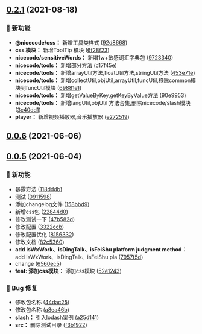 ## [0.2.1](https://github.com/nicecoders/nicecode/compare/0.0.7...v0.2.1) (2021-08-18)

### 🌟 新功能

* **@nicecode/css：** 新增工具类样式 ([92d8668](https://github.com/nicecoders/nicecode/commit/92d8668))
* **css 模块：** 新增ToolTip 模块 ([6f28f23](https://github.com/nicecoders/nicecode/commit/6f28f23))
* **nicecode/sensitiveWords：** 新增1w+敏感词汇字典包 ([9723340](https://github.com/nicecoders/nicecode/commit/9723340))
* **nicecode/tools：** 新增部分方法 ([c17f45e](https://github.com/nicecoders/nicecode/commit/c17f45e))
* **nicecode/tools：** 新增arrayUtil方法,floatUtil方法,stringUtil方法 ([453e71e](https://github.com/nicecoders/nicecode/commit/453e71e))
* **nicecode/tools：** 新增collectUtil,objUtil,arrayUtil,funcUtil,移除common模块到funcUtil模块 ([69881e1](https://github.com/nicecoders/nicecode/commit/69881e1))
* **nicecode/tools：** 新增getValueByKey,getKeyByValue方法 ([90e9953](https://github.com/nicecoders/nicecode/commit/90e9953))
* **nicecode/tools：** 新增langUtil,objUtil 方法合集,删除nicecode/slash模块 ([3c40dd1](https://github.com/nicecoders/nicecode/commit/3c40dd1))
* **player：** 新增视频播放器,音乐播放器 ([e272519](https://github.com/nicecoders/nicecode/commit/e272519))



## [0.0.6](https://github.com/nicecoders/nicecode/compare/v0.0.5...v0.0.6) (2021-06-06)


## [0.0.5](https://github.com/nicecoders/nicecode/compare/0.0.4...v0.0.5) (2021-06-04)

### 🌟 新功能

* 暴露方法 ([118dddb](https://github.com/nicecoders/nicecode/commit/118dddb))
* 测试 ([0911598](https://github.com/nicecoders/nicecode/commit/0911598))
* 添加changelog文件 ([158bbd9](https://github.com/nicecoders/nicecode/commit/158bbd9))
* 新增css包 ([22844d0](https://github.com/nicecoders/nicecode/commit/22844d0))
* 修改测试一下 ([47b582d](https://github.com/nicecoders/nicecode/commit/47b582d))
* 修改配置 ([3322ccb](https://github.com/nicecoders/nicecode/commit/3322ccb))
* 修改配置优化 ([8156332](https://github.com/nicecoders/nicecode/commit/8156332))
* 修改文档 ([82c5360](https://github.com/nicecoders/nicecode/commit/82c5360))
* **add isWxWork、isDingTalk、isFeiShu platform judgment method：** add isWxWork、isDingTalk、isFeiShu pla ([7957f5d](https://github.com/nicecoders/nicecode/commit/7957f5d))
* change ([6560ec5](https://github.com/nicecoders/nicecode/commit/6560ec5))
* **feat: 添加css模块：** 添加css模块 ([52e1243](https://github.com/nicecoders/nicecode/commit/52e1243))


### 🐛 Bug 修复

* 修改包名称 ([44dac25](https://github.com/nicecoders/nicecode/commit/44dac25))
* 修改包名称 ([a8ea46b](https://github.com/nicecoders/nicecode/commit/a8ea46b))
* **slash：** 引入lodash案例 ([a25d141](https://github.com/nicecoders/nicecode/commit/a25d141))
* **src：** 删除测试目录 ([f3b1922](https://github.com/nicecoders/nicecode/commit/f3b1922))




